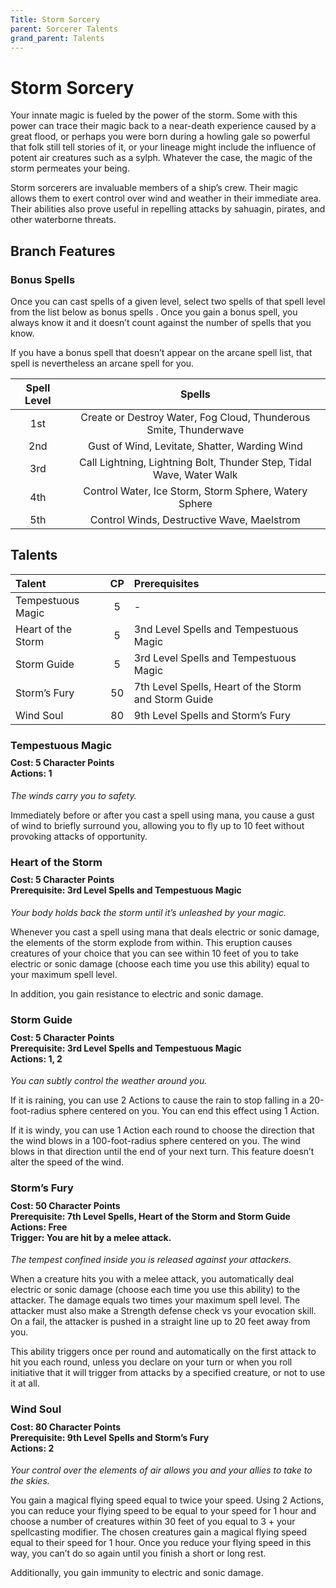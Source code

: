 ```yaml
---
Title: Storm Sorcery
parent: Sorcerer Talents
grand_parent: Talents
---
```

 
# Storm Sorcery
Your innate magic is fueled by the power of the storm. Some with this power can trace their magic back to a near-death experience caused by a great flood, or perhaps you were born during a howling gale so powerful that folk still tell stories of it, or your lineage might include the influence of potent air creatures such as a sylph. Whatever the case, the magic of the storm permeates your being.

Storm sorcerers are invaluable members of a ship’s crew. Their magic allows them to exert control over wind and weather in their immediate area. Their abilities also prove useful in repelling attacks by sahuagin, pirates, and other waterborne threats.

## Branch Features

### Bonus Spells
Once you can cast spells of a given level, select two spells of that spell level from the list below as bonus spells . Once you gain a bonus spell, you always know it and it doesn’t count against the number of spells that you know.

If you have a bonus spell that doesn’t appear on the arcane spell list, that spell is nevertheless an arcane spell for you.

| Spell Level | Spells |
|:-----------:|:------:|
| 1st | Create or Destroy Water, Fog Cloud, Thunderous Smite, Thunderwave |
| 2nd | Gust of Wind, Levitate, Shatter, Warding Wind | 
| 3rd | Call Lightning, Lightning Bolt, Thunder Step, Tidal Wave, Water Walk | 
| 4th | Control Water, Ice Storm, Storm Sphere, Watery Sphere | 
| 5th | Control Winds, Destructive Wave, Maelstrom | 

## Talents
 
| Talent | CP | Prerequisites |
|:-------|:--:|:--------------|
| Tempestuous Magic  | 5  | - |  
| Heart of the Storm  | 5  | 3nd Level Spells and Tempestuous Magic |  
| Storm Guide | 5 | 3rd Level Spells and Tempestuous Magic |  
| Storm’s Fury  | 50 | 7th Level Spells, Heart of the Storm and Storm Guide |  
| Wind Soul | 80 | 9th Level Spells and Storm’s Fury |  

###  Tempestuous Magic

<div style="margin-top:-10px;"></div>
 
#### **Cost:** 5 Character Points<br>**Actions:** 1
*The winds carry you to safety.*

Immediately before or after you cast a spell using mana, you cause a gust of wind to briefly surround you, allowing you to fly up to 10 feet without provoking attacks of opportunity. 

###  Heart of the Storm
 
<div style="margin-top:-10px;"></div>

#### **Cost:** 5 Character Points<br>**Prerequisite:** 3rd Level Spells and Tempestuous Magic
*Your body holds back the storm until it’s unleashed by your magic.*

Whenever you cast a spell using mana that deals electric or sonic damage, the elements of the storm explode from within. This eruption causes creatures of your choice that you can see within 10 feet of you to take electric or sonic damage (choose each time you use this ability) equal to your maximum spell level.

In addition, you gain resistance to electric and sonic damage. 

###  Storm Guide
 
<div style="margin-top:-10px;"></div>

#### **Cost:** 5 Character Points<br>**Prerequisite:** 3rd Level Spells and Tempestuous Magic<br>**Actions:** 1, 2
*You can subtly control the weather around you.*

If it is raining, you can use 2 Actions to cause the rain to stop falling in a 20-foot-radius sphere centered on you. You can end this effect using 1 Action.

If it is windy, you can use 1 Action each round to choose the direction that the wind blows in a 100-foot-radius sphere centered on you. The wind blows in that direction until the end of your next turn. This feature doesn’t alter the speed of the wind.

### Storm’s Fury

<div style="margin-top:-10px;"></div>
 
#### **Cost:** 50 Character Points<br>**Prerequisite:** 7th Level Spells, Heart of the Storm and Storm Guide<br>**Actions:** Free<br>**Trigger:** You are hit by a melee attack.
*The tempest confined inside you is released against your attackers.*

When a creature hits you with a melee attack, you automatically deal electric or sonic damage (choose each time you use this ability) to the attacker. The damage equals two times your maximum spell level. The attacker must also make a Strength defense check vs your evocation skill. On a fail, the attacker is pushed in a straight line up to 20 feet away from you.

This ability triggers once per round and automatically on the first attack to hit you each round, unless you declare on your turn or when you roll initiative that it will trigger from attacks by a specified creature, or not to use it at all. 

### Wind Soul
 
<div style="margin-top:-10px;"></div>
 
#### **Cost:** 80 Character Points<br>**Prerequisite:** 9th Level Spells and Storm’s Fury<br>**Actions:** 2
*Your control over the elements of air allows you and your allies to take to the skies.*

You gain a magical flying speed equal to twice your speed. Using 2 Actions, you can reduce your flying speed to be equal to your speed for 1 hour and choose a number of creatures within 30 feet of you equal to 3 + your spellcasting modifier. The chosen creatures gain a magical flying speed equal to their speed for 1 hour. Once you reduce your flying speed in this way, you can’t do so again until you finish a short or long rest.

Additionally, you gain immunity to electric and sonic damage.
